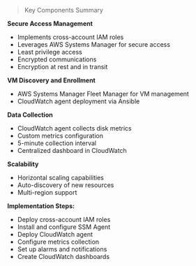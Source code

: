 > Key Components Summary

**Secure Access Management**
- Implements cross-account IAM roles
- Leverages AWS Systems Manager for secure access
- Least privilege access
- Encrypted communications
- Encryption at rest and in transit

**VM Discovery and Enrollment**
- AWS Systems Manager Fleet Manager for VM management
- CloudWatch agent deployment via Ansible

**Data Collection**
- CloudWatch agent collects disk metrics
- Custom metrics configuration
- 5-minute collection interval
- Centralized dashboard in CloudWatch

**Scalability**
- Horizontal scaling capabilities
- Auto-discovery of new resources
- Multi-region support
  
**Implementation Steps:**
- Deploy cross-account IAM roles
- Install and configure SSM Agent
- Deploy CloudWatch agent
- Configure metrics collection
- Set up alarms and notifications
- Create CloudWatch dashboards
  
